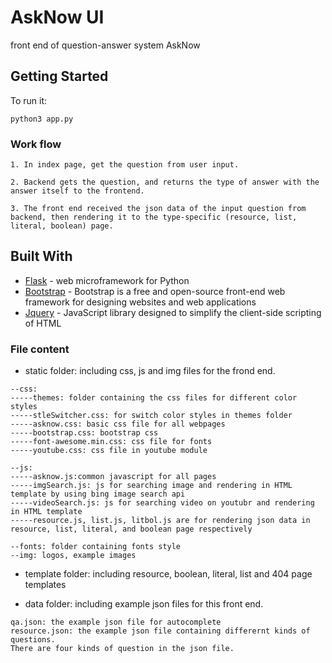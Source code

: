 # AskNow UI

front end of question-answer system AskNow

## Getting Started

To run it:
```
python3 app.py
```


### Work flow

```
1. In index page, get the question from user input.

2. Backend gets the question, and returns the type of answer with the answer itself to the frontend.

3. The front end received the json data of the input question from backend, then rendering it to the type-specific (resource, list, literal, boolean) page.

```

## Built With

* [Flask](http://flask.pocoo.org) - web microframework for Python
* [Bootstrap](https://getbootstrap.com) - Bootstrap is a free and open-source front-end web framework for designing websites and web applications
* [Jquery](https://jquery.com) - JavaScript library designed to simplify the client-side scripting of HTML


### File content

* static folder: including css, js and img files for the frond end.
```
--css:
-----themes: folder containing the css files for different color styles
-----stleSwitcher.css: for switch color styles in themes folder
-----asknow.css: basic css file for all webpages
-----bootstrap.css: bootstrap css 
-----font-awesome.min.css: css file for fonts
-----youtube.css: css file in youtube module

--js:
-----asknow.js:common javascript for all pages
-----imgSearch.js: js for searching image and rendering in HTML template by using bing image search api
-----videoSearch.js: js for searching video on youtubr and rendering in HTML template
-----resource.js, list.js, litbol.js are for rendering json data in resource, list, literal, and boolean page respectively

--fonts: folder containing fonts style
--img: logos, example images
```

* template folder: including resource, boolean, literal, list and 404 page templates

* data folder: including example json files for this front end.
```
qa.json: the example json file for autocomplete
resource.json: the example json file containing differernt kinds of questions.
There are four kinds of question in the json file. 
```



